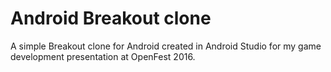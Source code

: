 # Android Breakout clone
A simple Breakout clone for Android created in Android Studio for my game development presentation at OpenFest 2016.